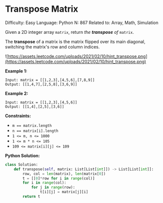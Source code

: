 # Transpose Matrix

Difficulty: Easy
Language: Python
N: 867
Related to: Array, Math, Simulation

Given a 2D integer array `matrix`, return *the **transpose** of* `matrix`.

The **transpose** of a matrix is the matrix flipped over its main diagonal, switching the matrix's row and column indices.

![https://assets.leetcode.com/uploads/2021/02/10/hint_transpose.png](https://assets.leetcode.com/uploads/2021/02/10/hint_transpose.png)

**Example 1:**

```
Input: matrix = [[1,2,3],[4,5,6],[7,8,9]]
Output: [[1,4,7],[2,5,8],[3,6,9]]

```

**Example 2:**

```
Input: matrix = [[1,2,3],[4,5,6]]
Output: [[1,4],[2,5],[3,6]]

```

**Constraints:**

- `m == matrix.length`
- `n == matrix[i].length`
- `1 <= m, n <= 1000`
- `1 <= m * n <= 105`
- `109 <= matrix[i][j] <= 109`

**Python Solution:**

```python
class Solution:
    def transpose(self, matrix: List[List[int]]) -> List[List[int]]:
        row, col = len(matrix), len(matrix[0])
        t = [[0]*row for i in range(col)]
        for i in range(col):
            for j in range(row):
                t[i][j] = matrix[j][i]
        return t
```